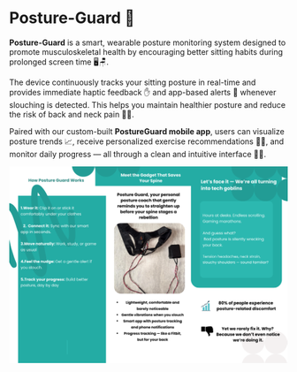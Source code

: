 # Posture-Guard 🎯

**Posture-Guard** is a smart, wearable posture monitoring system designed to promote musculoskeletal health by encouraging better sitting habits during prolonged screen time 🖥️🪑.

The device continuously tracks your sitting posture in real-time and provides immediate haptic feedback ✋ and app-based alerts 📲 whenever slouching is detected. This helps you maintain healthier posture and reduce the risk of back and neck pain 💪🦴.

Paired with our custom-built **PostureGuard mobile app**, users can visualize posture trends 📈, receive personalized exercise recommendations 🏋️‍♂️, and monitor daily progress — all through a clean and intuitive interface 🧑‍💻.

![Posture-Guard Device](images/2.png)


